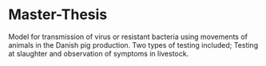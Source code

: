 # Master-Thesis
Model for transmission of virus or resistant bacteria using movements of animals in the Danish pig production. Two types of testing included; Testing at slaughter and observation of symptoms in livestock.
